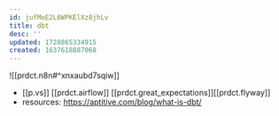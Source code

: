 ```yaml
---
id: jufMoE2L6WPKElXz8jhLv
title: dbt
desc: ''
updated: 1728865334915
created: 1637618887068
---
```


![[prdct.n8n#^xnxaubd7sqiw]]
- [[p.vs]] [[prdct.airflow]] [[prdct.great_expectations]][[prdct.flyway]]
- resources:  https://aptitive.com/blog/what-is-dbt/
